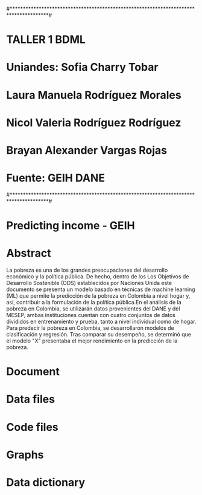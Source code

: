 #**************************************************************************************#
#                                    TALLER 1 BDML                                     #
#                        Uniandes: Sofia Charry Tobar                                  #
#                                  Laura Manuela Rodríguez Morales                     #
#                                  Nicol Valeria Rodríguez Rodríguez                   #
#                                  Brayan Alexander Vargas Rojas                       #
#                          Fuente: GEIH DANE                                           #
#**************************************************************************************#


# Predicting income - GEIH

# Abstract

La pobreza es una de los grandes preocupaciones del desarrollo económico y la política pública. De hecho, dentro de los Los Objetivos de Desarrollo Sostenible (ODS) establecidos por Naciones Unida este documento se presenta un modelo basado en técnicas de machine learning (ML) que permite la predicción de la pobreza en Colombia a nivel hogar y, así, contribuir a la formulación de la política pública.En el análisis de la pobreza en Colombia, se utilizarán datos provenientes del DANE y del MESEP, ambas instituciones cuentan con cuatro conjuntos de datos divididos en entrenamiento y prueba, tanto a nivel individual como de hogar. Para predecir la pobreza en Colombia, se desarrollaron modelos de clasificación y regresión. Tras comparar su desempeño, se determinó que el modelo "X" presentaba el mejor rendimiento en la predicción de la pobreza.


# Document


# Data files


# Code files


# Graphs


# Data dictionary
 
